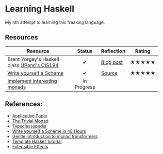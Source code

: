 # Learning Haskell

My nth attempt to learning this freaking language.

## Resources

| Resource        | Status           | Reflection  | Rating |
| --------------- | :----------------: | ----------- | ------ |
| Brent Yorgey's Haskell class [UPenn's CIS194](http://www.seas.upenn.edu/~cis194/spring13/) | ✔ | [Blog post](http://limdauto.github.io/posts/2015-12-13-reflections-brent-yorgey-haskell-class.html)| ★★★★★ |
| [Write yourself a Scheme](https://en.wikibooks.org/wiki/Write_Yourself_a_Scheme_in_48_Hours) | ✔  | [Source](https://github.com/limdauto/leme/) | ★★★★★ |
| [Implement interesting monads](http://limdauto.github.io/posts/2016-02-27-interesting-monads.html) | In Progress | ||

## References:

- [Applicative Paper](http://www.staff.city.ac.uk/~ross/papers/Applicative.html)
- [The Trivial Monad](http://blog.sigfpe.com/2007/04/trivial-monad.html)
- [Typeclassopedia](https://wiki.haskell.org/Typeclassopedia)
- [Write yourself a Scheme in 48 Hours](https://en.wikibooks.org/wiki/Write_Yourself_a_Scheme_in_48_Hours/)
- [Gentle introduction to monad transformers](https://github.com/kqr/gists/blob/master/articles/gentle-introduction-monad-transformers.md)
- [Template Haskell tutorial](https://github.com/leonidas/codeblog/blob/master/2011/2011-12-27-template-haskell.md)
- [Extensible Effects](http://okmij.org/ftp/Haskell/extensible/)
